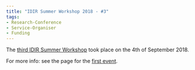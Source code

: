 ```yaml
---
title: "IDIR Summer Workshop 2018 - #3"
tags:
- Research-Conference
- Service-Organiser
- Funding
---
```


The [third IDIR Summer Workshop](http://www.idir.st-andrews.ac.uk/blog/2018/05/23/idir-summer-workshop-4/) took place on the 4th of September 2018.

For more info: see the page for the [first event](/activity/2018-07-24-IDIR1).

